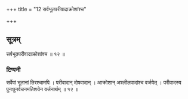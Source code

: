 +++
title = "12 सर्वभूतपरीवादाक्रोशांश्च"

+++
## सूत्रम्
सर्वभूतपरीवादाक्रोशांश्च ॥ १२ ॥  
### टिप्पनी
सर्वेषां भूतानां तिरश्चामपि । परीवादान् दोषवादान् । आक्रोशान् अश्लीलवादांश्च वर्जयेत् । परीवादस्य पुनःपुनर्वचनमतिशयेन वर्जनार्थम् ॥ १२ ॥  
